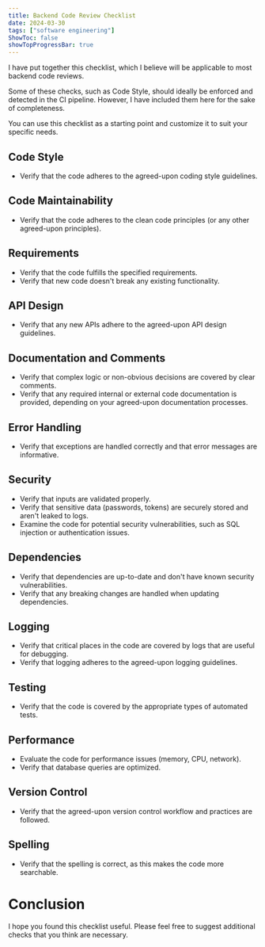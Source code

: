 ```yaml
---
title: Backend Code Review Checklist
date: 2024-03-30
tags: ["software engineering"]
ShowToc: false
showTopProgressBar: true
---
```


I have put together this checklist, which I believe will be applicable to most backend code reviews.

Some of these checks, such as Code Style, should ideally be enforced and detected in the CI pipeline. However, I have included them here for the sake of completeness.

You can use this checklist as a starting point and customize it to suit your specific needs.

## Code Style

- Verify that the code adheres to the agreed-upon coding style guidelines.

## Code Maintainability

- Verify that the code adheres to the clean code principles (or any other agreed-upon principles).

## Requirements

- Verify that the code fulfills the specified requirements.
- Verify that new code doesn't break any existing functionality.

## API Design

- Verify that any new APIs adhere to the agreed-upon API design guidelines.

## Documentation and Comments

- Verify that complex logic or non-obvious decisions are covered by clear comments.
- Verify that any required internal or external code documentation is provided, depending on your agreed-upon documentation processes.

## Error Handling

- Verify that exceptions are handled correctly and that error messages are informative.

## Security

- Verify that inputs are validated properly.
- Verify that sensitive data (passwords, tokens) are securely stored and aren't leaked to logs.
- Examine the code for potential security vulnerabilities, such as SQL injection or authentication issues.

## Dependencies

- Verify that dependencies are up-to-date and don't have known security vulnerabilities.
- Verify that any breaking changes are handled when updating dependencies.

## Logging

- Verify that critical places in the code are covered by logs that are useful for debugging.
- Verify that logging adheres to the agreed-upon logging guidelines.

## Testing

- Verify that the code is covered by the appropriate types of automated tests.

## Performance

- Evaluate the code for performance issues (memory, CPU, network).
- Verify that database queries are optimized.

## Version Control

- Verify that the agreed-upon version control workflow and practices are followed.

## Spelling

- Verify that the spelling is correct, as this makes the code more searchable.

# Conclusion

I hope you found this checklist useful. Please feel free to suggest additional checks that you think are necessary.

